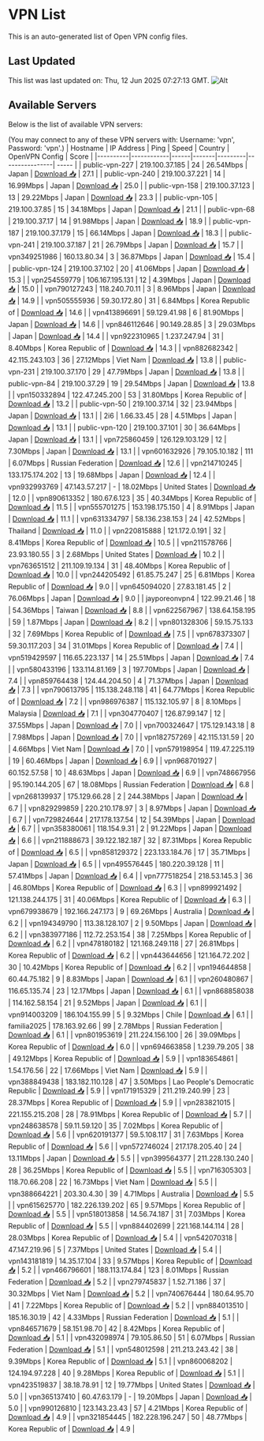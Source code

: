 # VPN List

This is an auto-generated list of Open VPN config files.

## Last Updated

This list was last updated on: Thu, 12 Jun 2025 07:27:13 GMT.
![Alt](https://repobeats.axiom.co/api/embed/186b98318ef1479477931607c1ad7d823f12451f.svg "Repobeats analytics image")

## Available Servers

Below is the list of available VPN servers:

(You may connect to any of these VPN servers with: Username: 'vpn', Password: 'vpn'.)
| Hostname | IP Address | Ping | Speed | Country | OpenVPN Config | Score |
|----------|------------|------|-------|---------|----------------| ----- |
| public-vpn-227 | 219.100.37.185 | 24 | 26.54Mbps | Japan | [Download 📥](./configs/server_0_JP.ovpn) | 27.1 |
| public-vpn-240 | 219.100.37.221 | 14 | 16.99Mbps | Japan | [Download 📥](./configs/server_1_JP.ovpn) | 25.0 |
| public-vpn-158 | 219.100.37.123 | 13 | 29.22Mbps | Japan | [Download 📥](./configs/server_2_JP.ovpn) | 23.3 |
| public-vpn-105 | 219.100.37.85 | 15 | 34.18Mbps | Japan | [Download 📥](./configs/server_3_JP.ovpn) | 21.1 |
| public-vpn-68 | 219.100.37.17 | 14 | 91.98Mbps | Japan | [Download 📥](./configs/server_4_JP.ovpn) | 18.9 |
| public-vpn-187 | 219.100.37.179 | 15 | 66.14Mbps | Japan | [Download 📥](./configs/server_5_JP.ovpn) | 18.3 |
| public-vpn-241 | 219.100.37.187 | 21 | 26.79Mbps | Japan | [Download 📥](./configs/server_6_JP.ovpn) | 15.7 |
| vpn349251986 | 160.13.80.34 | 3 | 36.87Mbps | Japan | [Download 📥](./configs/server_7_JP.ovpn) | 15.4 |
| public-vpn-124 | 219.100.37.102 | 20 | 41.06Mbps | Japan | [Download 📥](./configs/server_8_JP.ovpn) | 15.3 |
| vpn254559779 | 106.167.195.131 | 12 | 4.39Mbps | Japan | [Download 📥](./configs/server_9_JP.ovpn) | 15.0 |
| vpn790127243 | 118.240.70.11 | 3 | 8.96Mbps | Japan | [Download 📥](./configs/server_10_JP.ovpn) | 14.9 |
| vpn505555936 | 59.30.172.80 | 31 | 6.84Mbps | Korea Republic of | [Download 📥](./configs/server_11_KR.ovpn) | 14.6 |
| vpn413896691 | 59.129.41.98 | 6 | 81.90Mbps | Japan | [Download 📥](./configs/server_12_JP.ovpn) | 14.6 |
| vpn846112646 | 90.149.28.85 | 3 | 29.03Mbps | Japan | [Download 📥](./configs/server_13_JP.ovpn) | 14.4 |
| vpn922310965 | 1.237.247.94 | 31 | 8.40Mbps | Korea Republic of | [Download 📥](./configs/server_14_KR.ovpn) | 14.3 |
| vpn882682342 | 42.115.243.103 | 36 | 27.12Mbps | Viet Nam | [Download 📥](./configs/server_15_VN.ovpn) | 13.8 |
| public-vpn-231 | 219.100.37.170 | 29 | 47.79Mbps | Japan | [Download 📥](./configs/server_16_JP.ovpn) | 13.8 |
| public-vpn-84 | 219.100.37.29 | 19 | 29.54Mbps | Japan | [Download 📥](./configs/server_17_JP.ovpn) | 13.8 |
| vpn150332894 | 122.47.245.200 | 53 | 31.80Mbps | Korea Republic of | [Download 📥](./configs/server_18_KR.ovpn) | 13.2 |
| public-vpn-50 | 219.100.37.14 | 32 | 23.94Mbps | Japan | [Download 📥](./configs/server_19_JP.ovpn) | 13.1 |
| 2i6 | 1.66.33.45 | 28 | 4.51Mbps | Japan | [Download 📥](./configs/server_20_JP.ovpn) | 13.1 |
| public-vpn-120 | 219.100.37.101 | 30 | 36.64Mbps | Japan | [Download 📥](./configs/server_21_JP.ovpn) | 13.1 |
| vpn725860459 | 126.129.103.129 | 12 | 7.30Mbps | Japan | [Download 📥](./configs/server_22_JP.ovpn) | 13.1 |
| vpn601632926 | 79.105.10.182 | 111 | 6.07Mbps | Russian Federation | [Download 📥](./configs/server_23_RU.ovpn) | 12.6 |
| vpn214710245 | 133.175.174.202 | 13 | 19.68Mbps | Japan | [Download 📥](./configs/server_24_JP.ovpn) | 12.4 |
| vpn932993769 | 47.143.57.217 | - | 18.02Mbps | United States | [Download 📥](./configs/server_25_US.ovpn) | 12.0 |
| vpn890613352 | 180.67.6.123 | 35 | 40.34Mbps | Korea Republic of | [Download 📥](./configs/server_26_KR.ovpn) | 11.5 |
| vpn555701275 | 153.198.175.150 | 4 | 8.91Mbps | Japan | [Download 📥](./configs/server_27_JP.ovpn) | 11.1 |
| vpn631334797 | 58.136.238.153 | 24 | 42.52Mbps | Thailand | [Download 📥](./configs/server_28_TH.ovpn) | 11.0 |
| vpn220815888 | 121.172.0.191 | 32 | 8.41Mbps | Korea Republic of | [Download 📥](./configs/server_29_KR.ovpn) | 10.5 |
| vpn211578766 | 23.93.180.55 | 3 | 2.68Mbps | United States | [Download 📥](./configs/server_30_US.ovpn) | 10.2 |
| vpn763651512 | 211.109.19.134 | 31 | 48.40Mbps | Korea Republic of | [Download 📥](./configs/server_31_KR.ovpn) | 10.0 |
| vpn244205492 | 61.85.75.247 | 25 | 6.81Mbps | Korea Republic of | [Download 📥](./configs/server_32_KR.ovpn) | 9.0 |
| vpn645094020 | 27.83.181.45 | 2 | 76.06Mbps | Japan | [Download 📥](./configs/server_33_JP.ovpn) | 9.0 |
| jayporeonvpn4 | 122.99.21.46 | 18 | 54.36Mbps | Taiwan | [Download 📥](./configs/server_34_TW.ovpn) | 8.8 |
| vpn622567967 | 138.64.158.195 | 59 | 1.87Mbps | Japan | [Download 📥](./configs/server_35_JP.ovpn) | 8.2 |
| vpn801328306 | 59.15.75.133 | 32 | 7.69Mbps | Korea Republic of | [Download 📥](./configs/server_36_KR.ovpn) | 7.5 |
| vpn678373307 | 59.30.117.203 | 34 | 31.01Mbps | Korea Republic of | [Download 📥](./configs/server_37_KR.ovpn) | 7.4 |
| vpn519429597 | 116.65.223.137 | 14 | 25.51Mbps | Japan | [Download 📥](./configs/server_38_JP.ovpn) | 7.4 |
| vpn580433196 | 133.114.81.169 | 3 | 197.70Mbps | Japan | [Download 📥](./configs/server_39_JP.ovpn) | 7.4 |
| vpn859764438 | 124.44.204.50 | 4 | 71.37Mbps | Japan | [Download 📥](./configs/server_40_JP.ovpn) | 7.3 |
| vpn790613795 | 115.138.248.118 | 41 | 64.77Mbps | Korea Republic of | [Download 📥](./configs/server_41_KR.ovpn) | 7.2 |
| vpn986976387 | 115.132.105.97 | 8 | 8.10Mbps | Malaysia | [Download 📥](./configs/server_42_MY.ovpn) | 7.1 |
| vpn304770407 | 126.87.99.147 | 12 | 37.55Mbps | Japan | [Download 📥](./configs/server_43_JP.ovpn) | 7.0 |
| vpn700324647 | 175.129.143.18 | 8 | 7.98Mbps | Japan | [Download 📥](./configs/server_44_JP.ovpn) | 7.0 |
| vpn182757269 | 42.115.131.59 | 20 | 4.66Mbps | Viet Nam | [Download 📥](./configs/server_45_VN.ovpn) | 7.0 |
| vpn579198954 | 119.47.225.119 | 19 | 60.46Mbps | Japan | [Download 📥](./configs/server_46_JP.ovpn) | 6.9 |
| vpn968701927 | 60.152.57.58 | 10 | 48.63Mbps | Japan | [Download 📥](./configs/server_47_JP.ovpn) | 6.9 |
| vpn748667956 | 95.190.144.205 | 67 | 18.08Mbps | Russian Federation | [Download 📥](./configs/server_48_RU.ovpn) | 6.8 |
| vpn268139937 | 175.129.66.28 | 2 | 244.38Mbps | Japan | [Download 📥](./configs/server_49_JP.ovpn) | 6.7 |
| vpn829299859 | 220.210.178.97 | 3 | 8.97Mbps | Japan | [Download 📥](./configs/server_50_JP.ovpn) | 6.7 |
| vpn729824644 | 217.178.137.54 | 12 | 54.39Mbps | Japan | [Download 📥](./configs/server_51_JP.ovpn) | 6.7 |
| vpn358380061 | 118.154.9.31 | 2 | 91.22Mbps | Japan | [Download 📥](./configs/server_52_JP.ovpn) | 6.6 |
| vpn211888673 | 39.122.182.187 | 32 | 87.31Mbps | Korea Republic of | [Download 📥](./configs/server_53_KR.ovpn) | 6.5 |
| vpn858129372 | 223.133.184.76 | 17 | 35.71Mbps | Japan | [Download 📥](./configs/server_54_JP.ovpn) | 6.5 |
| vpn495576445 | 180.220.39.128 | 11 | 57.41Mbps | Japan | [Download 📥](./configs/server_55_JP.ovpn) | 6.4 |
| vpn777518254 | 218.53.145.3 | 36 | 46.80Mbps | Korea Republic of | [Download 📥](./configs/server_56_KR.ovpn) | 6.3 |
| vpn899921492 | 121.138.244.175 | 31 | 40.06Mbps | Korea Republic of | [Download 📥](./configs/server_57_KR.ovpn) | 6.3 |
| vpn679938679 | 192.166.247.173 | 9 | 69.26Mbps | Australia | [Download 📥](./configs/server_58_AU.ovpn) | 6.2 |
| vpn194349790 | 113.38.128.107 | 2 | 9.50Mbps | Japan | [Download 📥](./configs/server_59_JP.ovpn) | 6.2 |
| vpn383977186 | 112.72.253.154 | 38 | 7.25Mbps | Korea Republic of | [Download 📥](./configs/server_60_KR.ovpn) | 6.2 |
| vpn478180182 | 121.168.249.118 | 27 | 26.81Mbps | Korea Republic of | [Download 📥](./configs/server_61_KR.ovpn) | 6.2 |
| vpn443644656 | 121.164.72.202 | 30 | 10.42Mbps | Korea Republic of | [Download 📥](./configs/server_62_KR.ovpn) | 6.2 |
| vpn194644858 | 60.44.75.182 | 9 | 8.83Mbps | Japan | [Download 📥](./configs/server_63_JP.ovpn) | 6.1 |
| vpn260480867 | 116.65.135.74 | 23 | 12.17Mbps | Japan | [Download 📥](./configs/server_64_JP.ovpn) | 6.1 |
| vpn868858038 | 114.162.58.154 | 21 | 9.52Mbps | Japan | [Download 📥](./configs/server_65_JP.ovpn) | 6.1 |
| vpn914003209 | 186.104.155.99 | 5 | 9.32Mbps | Chile | [Download 📥](./configs/server_66_CL.ovpn) | 6.1 |
| familia2025 | 178.163.92.66 | 99 | 2.78Mbps | Russian Federation | [Download 📥](./configs/server_67_RU.ovpn) | 6.1 |
| vpn801953619 | 211.224.156.100 | 26 | 39.09Mbps | Korea Republic of | [Download 📥](./configs/server_68_KR.ovpn) | 6.0 |
| vpn694663858 | 1.239.79.205 | 38 | 49.12Mbps | Korea Republic of | [Download 📥](./configs/server_69_KR.ovpn) | 5.9 |
| vpn183654861 | 1.54.176.56 | 22 | 17.66Mbps | Viet Nam | [Download 📥](./configs/server_70_VN.ovpn) | 5.9 |
| vpn388849438 | 183.182.110.128 | 47 | 3.50Mbps | Lao People's Democratic Republic | [Download 📥](./configs/server_71_LA.ovpn) | 5.9 |
| vpn171915329 | 211.219.240.99 | 23 | 28.37Mbps | Korea Republic of | [Download 📥](./configs/server_72_KR.ovpn) | 5.9 |
| vpn283821015 | 221.155.215.208 | 28 | 78.91Mbps | Korea Republic of | [Download 📥](./configs/server_73_KR.ovpn) | 5.7 |
| vpn248638578 | 59.11.59.120 | 35 | 7.02Mbps | Korea Republic of | [Download 📥](./configs/server_74_KR.ovpn) | 5.6 |
| vpn620191377 | 59.5.108.117 | 31 | 7.63Mbps | Korea Republic of | [Download 📥](./configs/server_75_KR.ovpn) | 5.6 |
| vpn572746024 | 217.178.205.40 | 24 | 13.11Mbps | Japan | [Download 📥](./configs/server_76_JP.ovpn) | 5.5 |
| vpn399564377 | 211.228.130.240 | 28 | 36.25Mbps | Korea Republic of | [Download 📥](./configs/server_77_KR.ovpn) | 5.5 |
| vpn716305303 | 118.70.66.208 | 22 | 16.73Mbps | Viet Nam | [Download 📥](./configs/server_78_VN.ovpn) | 5.5 |
| vpn388664221 | 203.30.4.30 | 39 | 4.71Mbps | Australia | [Download 📥](./configs/server_79_AU.ovpn) | 5.5 |
| vpn615625770 | 182.226.139.202 | 65 | 9.57Mbps | Korea Republic of | [Download 📥](./configs/server_80_KR.ovpn) | 5.5 |
| vpn518013858 | 14.56.74.187 | 31 | 7.03Mbps | Korea Republic of | [Download 📥](./configs/server_81_KR.ovpn) | 5.5 |
| vpn884402699 | 221.168.144.114 | 28 | 28.03Mbps | Korea Republic of | [Download 📥](./configs/server_82_KR.ovpn) | 5.4 |
| vpn542070318 | 47.147.219.96 | 5 | 7.37Mbps | United States | [Download 📥](./configs/server_83_US.ovpn) | 5.4 |
| vpn143181819 | 14.35.17.104 | 33 | 9.57Mbps | Korea Republic of | [Download 📥](./configs/server_84_KR.ovpn) | 5.2 |
| vpn466796601 | 188.113.174.84 | 123 | 8.01Mbps | Russian Federation | [Download 📥](./configs/server_85_RU.ovpn) | 5.2 |
| vpn279745837 | 1.52.71.186 | 37 | 30.32Mbps | Viet Nam | [Download 📥](./configs/server_86_VN.ovpn) | 5.2 |
| vpn740676444 | 180.64.95.70 | 41 | 7.22Mbps | Korea Republic of | [Download 📥](./configs/server_87_KR.ovpn) | 5.2 |
| vpn884013510 | 185.16.30.19 | 42 | 4.33Mbps | Russian Federation | [Download 📥](./configs/server_88_RU.ovpn) | 5.1 |
| vpn846571679 | 58.151.98.70 | 42 | 8.42Mbps | Korea Republic of | [Download 📥](./configs/server_89_KR.ovpn) | 5.1 |
| vpn432098974 | 79.105.86.50 | 51 | 6.07Mbps | Russian Federation | [Download 📥](./configs/server_90_RU.ovpn) | 5.1 |
| vpn548012598 | 211.213.243.42 | 38 | 9.39Mbps | Korea Republic of | [Download 📥](./configs/server_91_KR.ovpn) | 5.1 |
| vpn860068202 | 124.194.97.228 | 40 | 9.28Mbps | Korea Republic of | [Download 📥](./configs/server_92_KR.ovpn) | 5.1 |
| vpn423519837 | 38.18.78.91 | 12 | 19.77Mbps | United States | [Download 📥](./configs/server_93_US.ovpn) | 5.0 |
| vpn365137410 | 60.47.63.179 | - | 19.20Mbps | Japan | [Download 📥](./configs/server_94_JP.ovpn) | 5.0 |
| vpn990126810 | 123.143.23.43 | 57 | 4.21Mbps | Korea Republic of | [Download 📥](./configs/server_95_KR.ovpn) | 4.9 |
| vpn321854445 | 182.228.196.247 | 50 | 48.77Mbps | Korea Republic of | [Download 📥](./configs/server_96_KR.ovpn) | 4.9 |

